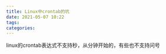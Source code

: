 ```yaml
---
title: Linux中crontab的坑
date: 2021-05-07 10:22
tags: 
categories: 
---
```


<!--more-->

linux的crontab表达式不支持秒，从分钟开始的，有些也不支持问号
